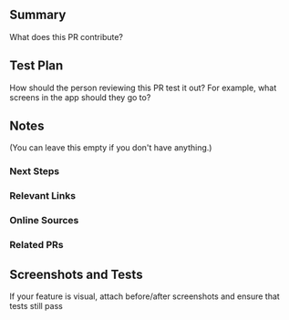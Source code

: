 ## Summary
What does this PR contribute?

## Test Plan
How should the person reviewing this PR test it out? For example, what screens in the app should they go to?

## Notes
(You can leave this empty if you don't have anything.)

### Next Steps

### Relevant Links

### Online Sources

### Related PRs

## Screenshots and Tests
If your feature is visual, attach before/after screenshots and ensure that tests still pass
